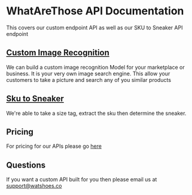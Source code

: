 # WhatAreThose API Documentation

This covers our custom endpoint API as well as our SKU to Sneaker API endpoint


## [Custom Image Recognition](Image-Recognition.md)
We can build a custom image recognition Model for your marketplace or business. It is your very own image search engine. This allow your customers to take a picture and search any of you similar products

## [Sku to Sneaker](Sku-to-Sneaker-info.md)
We're able to take a size tag, extract the sku then determine the sneaker. 

## Pricing
For pricing for our APIs please go [here](https://www.whatarethose.co/api-services)

## Questions
If you want a custom API built for you then please email us at support@watshoes.co

